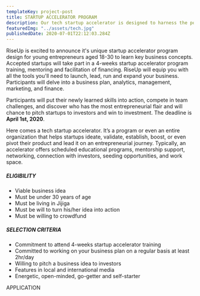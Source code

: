 ```yaml
---
templateKey: project-post
title: STARTUP ACCELERATOR PROGRAM
description: Our tech startup accelerator is designed to harness the power of technology to create solution for all sorts of problems,
featuredImg: "../assets/tech.jpg"
publishedDate: 2020-07-01T22:12:03.284Z
---
```


RiseUp is excited to announce it's unique startup accelerator program design for young entrepreneurs aged 18-30 to learn key business concepts. Accepted startups will take part in a 4-weeks startup accelerator program training, mentoring and facilitation of financing. RiseUp will equip you with all the tools you'll need to launch, lead, run and expand your business. Participants will delve into a business plan, analytics, management, marketing, and finance. 

Participants will put their newly learned skills into action, compete in team challenges, and discover who has the most entrepreneurial flair and will chance to pitch startups to investors and win to investment. The deadline is **April 1st, 2020**. 

Here comes a tech startup accelerator. It’s a program or even an entire organization that helps startups ideate, validate, establish, boost, or even pivot their product and lead it on an entrepreneurial journey. Typically, an accelerator offers scheduled educational programs, mentorship support, networking, connection with investors, seeding opportunities, and work space.

##### ELIGIBILITY

* Viable business idea 
* Must be under 30 years of age 
* Must be living in Jijiga
* Must be will to turn his/her idea into action
* Must be willing to crowdfund 


##### SELECTION CRITERIA

* Commitment to attend 4-weeks startup accelerator training 
* Committed to working on your business plan on a regular basis at least 2hr/day
* Willing to pitch a business idea to investors
* Features in local and international media
* Energetic, open-minded, go-getter and self-starter


APPLICATION




